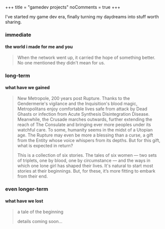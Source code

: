 +++
title = "gamedev projects"
noComments = true
+++

I've started my game dev era, finally turning my daydreams into stuff worth sharing.

### immediate

#### the world i made for me and you
> 
> When the network went up, it carried the hope of something better. No one mentioned they didn't mean for us.

### long-term

#### what have we gained
> 
>New Metropole, 200 years post Rupture. Thanks to the Gendermerie's vigilance and the Inquisition's blood magic, Metropolitans enjoy comfortable lives safe from attack by Dead Ghasts or infection from Acute Synthesis Disintegration Disease. Meanwhile, the Crusade marches outwards, further extending the reach of The Consulate and bringing ever more peoples under its watchful care. To some, humanity seems in the midst of a Utopian age. The Rupture may even be more a blessing than a curse, a gift from the Entity whose voice whispers from its depths. But for this gift, what is expected in return? 
>
> This is a collection of six stories. The tales of six women — two sets of triplets, one by blood, one by circumstance — and the ways in which one lone girl has shaped their lives. It's natural to start most stories at their beginnings. But, for these, it’s more fitting to embark from their end.

### even longer-term

#### what have we lost
> 
> a tale of the beginning
> 
> details coming soon...
